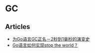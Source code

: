 # GC

## Articles
* [为Go语言GC正名－2秒到1毫秒的演变史](http://blog.csdn.net/erlib/article/details/51850912)
* [Go语言如何实现stop the world？](https://mp.weixin.qq.com/s/gNAani93Xrb02oDsgDc1fQ)
